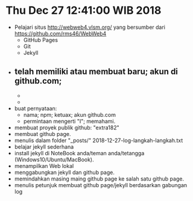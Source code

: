 Thu Dec 27 12:41:00 WIB 2018
============================

- Pelajari situs http://webweb4.vlsm.org/ yang bersumber dari https://github.com/rms46/WebWeb4
  - GitHub Pages
  - Git
  - Jekyll
- telah memiliki atau membuat baru; akun di github.com;
  -
  -
  - 
- buat pernyataan:
  - nama; npm; ketuax; akun github.com
  - permintaan mengerti "I"; memahami.
- membuat proyek publik github: "extra182"
- membuat github page.
- menulis dalam folder "_posts/" 2018-12-27-log-langkah-langkah.txt
- belajar jekyll sederhana
- install jekyll di NoteBook anda/teman anda/tetangga (Windows10/Ubuntu/MacBook).
- menampilkan Web lokal
- menggabungkan jekyll dan github page.
- memindahkan masing maing github page ke salah satu github page.
- menulis petunjuk membuat github page/jekyll berdasarkan gabungan log


